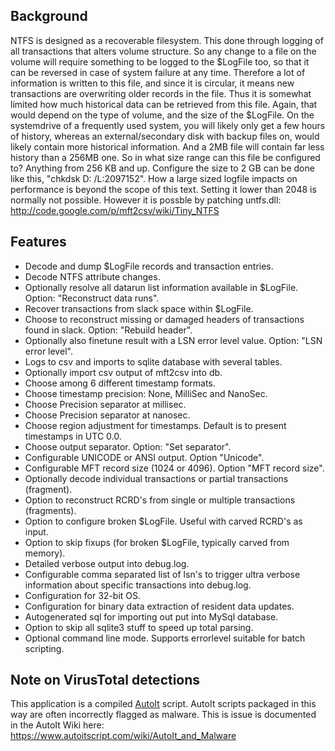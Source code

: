﻿

## Background
NTFS is designed as a recoverable filesystem. This done through logging of all transactions that alters volume structure. So any change to a file on the volume will require something to be logged to the $LogFile too, so that it can be reversed in case of system failure at any time. Therefore a lot of information is written to this file, and since it is circular, it means new transactions are overwriting older records in the file. Thus it is somewhat limited how much historical data can be retrieved from this file. Again, that would depend on the type of volume, and the size of the $LogFile. On the systemdrive of a frequently used system, you will likely only get a few hours of history, whereas an external/secondary disk with backup files on, would likely contain more historical information. And a 2MB file will contain far less history than a 256MB one. So in what size range can this file be configured to? Anything from 256 KB and up. Configure the size to 2 GB can be done like this, "chkdsk D: /L:2097152". How a large sized logfile impacts on performance is beyond the scope of this text. Setting it lower than 2048 is normally not possible. However it is possble by patching untfs.dll: http://code.google.com/p/mft2csv/wiki/Tiny_NTFS

## Features

- Decode and dump $LogFile records and transaction entries.
- Decode NTFS attribute changes.
- Optionally resolve all datarun list information available in $LogFile. Option: "Reconstruct data runs".
- Recover transactions from slack space within $LogFile.
- Choose to reconstruct missing or damaged headers of transactions found in slack. Option: "Rebuild header". 
- Optionally also finetune result with a LSN error level value. Option: "LSN error level".
- Logs to csv and imports to sqlite database with several tables.
- Optionally import csv output of mft2csv into db.
- Choose among 6 different timestamp formats.
- Choose timestamp precision: None, MilliSec and NanoSec.
- Choose Precision separator at millisec.
- Choose Precision separator at nanosec.
- Choose region adjustment for timestamps. Default is to present timestamps in UTC 0.0.
- Choose output separator. Option: "Set separator".
- Configurable UNICODE or ANSI output. Option "Unicode".
- Configurable MFT record size (1024 or 4096). Option "MFT record size".
- Optionally decode individual transactions or partial transactions (fragment).
- Option to reconstruct RCRD's from single or multiple transactions (fragments).
- Option to configure broken $LogFile. Useful with carved RCRD's as input.
- Option to skip fixups (for broken $LogFile, typically carved from memory).
- Detailed verbose output into debug.log.
- Configurable comma separated list of lsn's to trigger ultra verbose information about specific transactions into debug.log.
- Configuration for 32-bit OS.
- Configuration for binary data extraction of resident data updates.
- Autogenerated sql for importing out put into MySql database.
- Option to skip all sqlite3 stuff to speed up total parsing.
- Optional command line mode. Supports errorlevel suitable for batch scripting.

## Note on VirusTotal detections

This application is a compiled [AutoIt](https://www.autoitscript.com/site/) script.
AutoIt scripts packaged in this way are often incorrectly flagged as malware.
This is issue is documented in the AutoIt Wiki here: https://www.autoitscript.com/wiki/AutoIt_and_Malware
